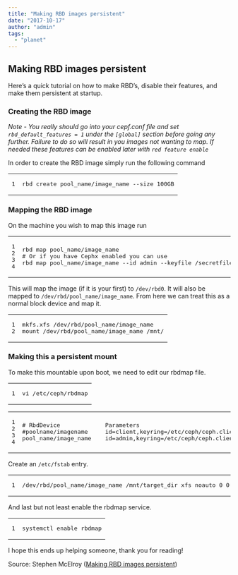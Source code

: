 ```yaml
---
title: "Making RBD images persistent"
date: "2017-10-17"
author: "admin"
tags: 
  - "planet"
---
```


## Making RBD images persistent

Here’s a quick tutorial on how to make RBD’s, disable their features, and make them persistent at startup.

### Creating the RBD image

_Note - You really should go into your cepf.conf file and set `rbd_default_features = 1` under the `[global]` section before going any further. Failure to do so will result in you images not wanting to map. If needed these features can be enabled later with `red feature enable`_

In order to create the RBD image simply run the following command

<table><tbody><tr><td class="gutter"><pre><div class="line">1</div></pre></td><td class="code"><pre><div class="line">rbd create pool_name/image_name --size 100GB</div></pre></td></tr></tbody></table>

### Mapping the RBD image

On the machine you wish to map this image run

<table><tbody><tr><td class="gutter"><pre><div class="line">1</div><div class="line">2</div><div class="line">3</div><div class="line">4</div></pre></td><td class="code"><pre><div class="line">rbd map pool_name/image_name</div><div class="line"></div><div class="line"># Or if you have Cephx enabled you can use</div><div class="line">rbd map pool_name/image_name --id admin --keyfile /secretfile.txt</div></pre></td></tr></tbody></table>

This will map the image (if it is your first) to `/dev/rbd0`. It will also be mapped to `/dev/rbd/pool_name/image_name`. From here we can treat this as a normal block device and map it.

<table><tbody><tr><td class="gutter"><pre><div class="line">1</div><div class="line">2</div></pre></td><td class="code"><pre><div class="line">mkfs.xfs /dev/rbd/pool_name/image_name</div><div class="line">mount /dev/rbd/pool_name/image_name /mnt/</div></pre></td></tr></tbody></table>

### Making this a persistent mount

To make this mountable upon boot, we need to edit our rbdmap file.

<table><tbody><tr><td class="gutter"><pre><div class="line">1</div></pre></td><td class="code"><pre><div class="line">vi /etc/ceph/rbdmap</div></pre></td></tr></tbody></table>

<table><tbody><tr><td class="gutter"><pre><div class="line">1</div><div class="line">2</div><div class="line">3</div><div class="line">4</div></pre></td><td class="code"><pre><div class="line"># RbdDevice             Parameters</div><div class="line">#poolname/imagename     id=client,keyring=/etc/ceph/ceph.client.keyring</div><div class="line"></div><div class="line">pool_name/image_name    id=admin,keyring=/etc/ceph/ceph.client.admin.keyring</div></pre></td></tr></tbody></table>

Create an `/etc/fstab` entry.

<table><tbody><tr><td class="gutter"><pre><div class="line">1</div></pre></td><td class="code"><pre><div class="line">/dev/rbd/pool_name/image_name /mnt/target_dir xfs noauto 0 0</div></pre></td></tr></tbody></table>

And last but not least enable the rbdmap service.

<table><tbody><tr><td class="gutter"><pre><div class="line">1</div></pre></td><td class="code"><pre><div class="line">systemctl enable rbdmap</div></pre></td></tr></tbody></table>

I hope this ends up helping someone, thank you for reading!

Source: Stephen McElroy ([Making RBD images persistent](http://obsidiancreeper.com/2017/10/17/Making-RBD-images-persistent/))
